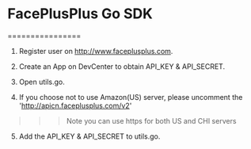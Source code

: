 # FacePlusPlus Go SDK

================
1. Register user on http://www.faceplusplus.com. 

2. Create an App on DevCenter to obtain API_KEY & API_SECRET. 

3. Open utils.go.

4. If you choose not to use Amazon(US) server, please uncomment the 'http://apicn.faceplusplus.com/v2'
>>> Note you can use https for both US and CHI servers

5. Add the API_KEY & API_SECRET to utils.go.